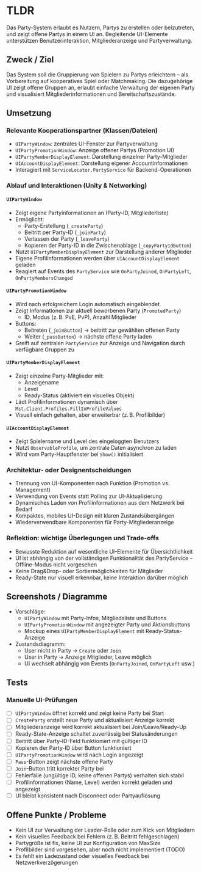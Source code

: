 
# TLDR  
Das Party-System erlaubt es Nutzern, Partys zu erstellen oder beizutreten, und zeigt offene Partys in einem UI an. Begleitende UI-Elemente unterstützen Benutzerinteraktion, Mitgliederanzeige und Partyverwaltung.

## Zweck / Ziel  
Das System soll die Gruppierung von Spielern zu Partys erleichtern – als Vorbereitung auf kooperatives Spiel oder Matchmaking. Die dazugehörige UI zeigt offene Gruppen an, erlaubt einfache Verwaltung der eigenen Party und visualisiert Mitgliederinformationen und Bereitschaftszustände.

## Umsetzung  

### Relevante Kooperationspartner (Klassen/Dateien)  
- `UIPartyWindow`: zentrales UI-Fenster zur Partyverwaltung  
- `UIPartyPromotionWindow`: Anzeige offener Partys (Promotion UI)  
- `UIPartyMemberDisplayElement`: Darstellung einzelner Party-Mitglieder  
- `UIAccountDisplayElement`: Darstellung eigener Accountinformationen  
- Interagiert mit `ServiceLocator.PartyService` für Backend-Operationen  

### Ablauf und Interaktionen (Unity & Networking)  

#### `UIPartyWindow`  
- Zeigt eigene Partyinformationen an (Party-ID, Mitgliederliste)  
- Ermöglicht:  
  - Party-Erstellung (`_createParty`)  
  - Beitritt per Party-ID (`_joinParty`)  
  - Verlassen der Party (`_leaveParty`)  
  - Kopieren der Party-ID in die Zwischenablage (`_copyPartyIdButton`)  
- Nutzt `UIPartyMemberDisplayElement` zur Darstellung anderer Mitglieder  
- Eigene Profilinformationen werden über `UIAccountDisplayElement` geladen  
- Reagiert auf Events des `PartyService` wie `OnPartyJoined`, `OnPartyLeft`, `OnPartyMembersChanged`

#### `UIPartyPromotionWindow`  
- Wird nach erfolgreichem Login automatisch eingeblendet  
- Zeigt Informationen zur aktuell beworbenen Party (`PromotedParty`)  
  - ID, Modus (z. B. PvE, PvP), Anzahl Mitglieder  
- Buttons:  
  - Beitreten (`_joinButton`) → beitritt zur gewählten offenen Party  
  - Weiter (`_passButton`) → nächste offene Party laden  
- Greift auf zentralen `PartyService` zur Anzeige und Navigation durch verfügbare Gruppen zu  

#### `UIPartyMemberDisplayElement`  
- Zeigt einzelne Party-Mitglieder mit:  
  - Anzeigename  
  - Level  
  - Ready-Status (aktiviert ein visuelles Objekt)  
- Lädt Profilinformationen dynamisch über `Mst.Client.Profiles.FillInProfileValues`  
- Visuell einfach gehalten, aber erweiterbar (z. B. Profilbilder)  

#### `UIAccountDisplayElement`  
- Zeigt Spielername und Level des eingeloggten Benutzers  
- Nutzt `ObservableProfile`, um zentrale Daten asynchron zu laden  
- Wird vom Party-Hauptfenster bei `Show()` initialisiert  

### Architektur- oder Designentscheidungen  
- Trennung von UI-Komponenten nach Funktion (Promotion vs. Management)  
- Verwendung von Events statt Polling zur UI-Aktualisierung  
- Dynamisches Laden von Profilinformationen aus dem Netzwerk bei Bedarf  
- Kompaktes, mobiles UI-Design mit klaren Zustandsübergängen  
- Wiederverwendbare Komponenten für Party-Mitgliederanzeige  

### Reflektion: wichtige Überlegungen und Trade-offs  
- Bewusste Reduktion auf wesentliche UI-Elemente für Übersichtlichkeit  
- UI ist abhängig von der vollständigen Funktionalität des PartyService – Offline-Modus nicht vorgesehen  
- Keine Drag&Drop- oder Sortiermöglichkeiten für Mitglieder  
- Ready-State nur visuell erkennbar, keine Interaktion darüber möglich  

## Screenshots / Diagramme  
- Vorschläge:  
  - `UIPartyWindow` mit Party-Infos, Mitgliedsliste und Buttons  
  - `UIPartyPromotionWindow` mit angezeigter Party und Aktionsbuttons  
  - Mockup eines `UIPartyMemberDisplayElement` mit Ready-Status-Anzeige  
- Zustandsdiagramm:  
  - User nicht in Party → `Create` oder `Join`  
  - User in Party → Anzeige Mitglieder, Leave möglich  
  - UI wechselt abhängig von Events (`OnPartyJoined`, `OnPartyLeft` usw.)  

## Tests  

### Manuelle UI-Prüfungen  
- [ ] `UIPartyWindow` öffnet korrekt und zeigt keine Party bei Start  
- [ ] `CreateParty` erstellt neue Party und aktualisiert Anzeige korrekt  
- [ ] Mitgliederanzeige wird korrekt aktualisiert bei Join/Leave/Ready-Up  
- [ ] Ready-State-Anzeige schaltet zuverlässig bei Statusänderungen  
- [ ] Beitritt über Party-ID-Feld funktioniert mit gültiger ID  
- [ ] Kopieren der Party-ID über Button funktioniert  
- [ ] `UIPartyPromotionWindow` wird nach Login angezeigt  
- [ ] `Pass`-Button zeigt nächste offene Party  
- [ ] `Join`-Button tritt korrekter Party bei  
- [ ] Fehlerfälle (ungültige ID, keine offenen Partys) verhalten sich stabil  
- [ ] Profilinformationen (Name, Level) werden korrekt geladen und angezeigt  
- [ ] UI bleibt konsistent nach Disconnect oder Partyauflösung  

## Offene Punkte / Probleme  
- Kein UI zur Verwaltung der Leader-Rolle oder zum Kick von Mitgliedern  
- Kein visuelles Feedback bei Fehlern (z. B. Beitritt fehlgeschlagen)  
- Partygröße ist fix, keine UI zur Konfiguration von MaxSize  
- Profilbilder sind vorgesehen, aber noch nicht implementiert (TODO)  
- Es fehlt ein Ladezustand oder visuelles Feedback bei Netzwerkverzögerungen  
